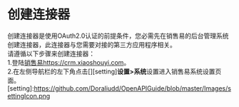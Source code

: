 # 创建连接器 # 

创建连接器是使用OAuth2.0认证的前提条件，您必需先在销售易的后台管理系统创建连接器，此连接器与您需要对接的第三方应用程序相关。<br>
请遵循以下步骤来创建连接器：<br>
1.登陆[销售易https://crm.xiaoshouyi.com](https://crm.xiaoshouyi.com)。
<br>
2.在左侧导航栏的左下角点击[][setting]**设置>系统**设置进入销售易系统设置页面。
[setting]:https://github.com/Doraliudd/OpenAPIGuide/blob/master/Images/settingIcon.png


